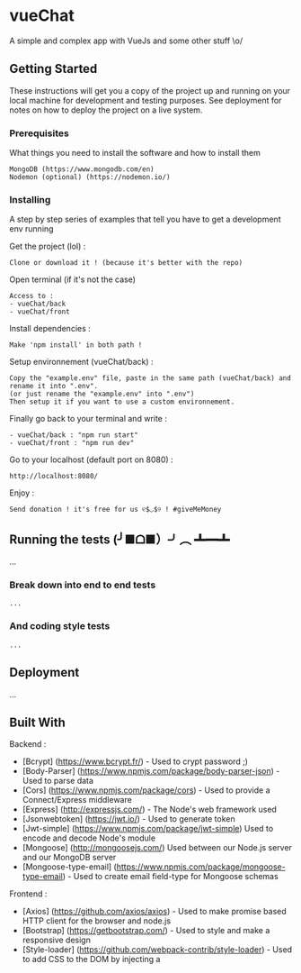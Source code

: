 # vueChat

A simple and complex app with VueJs and some other stuff \o/

## Getting Started

These instructions will get you a copy of the project up and running on your local machine for development and testing purposes. See deployment for notes on how to deploy the project on a live system.

### Prerequisites

What things you need to install the software and how to install them

```
MongoDB (https://www.mongodb.com/en)
Nodemon (optional) (https://nodemon.io/) 
```

### Installing

A step by step series of examples that tell you have to get a development env running

Get the project (lol) :

```
Clone or download it ! (because it's better with the repo)
```

Open terminal (if it's not the case)

```
Access to : 
- vueChat/back 
- vueChat/front
```
Install dependencies :

```
Make 'npm install' in both path !
```
Setup environnement (vueChat/back) :

```
Copy the "example.env" file, paste in the same path (vueChat/back) and rename it into ".env". 
(or just rename the "example.env" into ".env")
Then setup it if you want to use a custom environnement.
```
Finally go back to your terminal and write :

``` 
- vueChat/back : "npm run start"
- vueChat/front : "npm run dev"
```
Go to your localhost (default port on 8080) :

```
http://localhost:8080/
```
Enjoy : 

```
Send donation ! it's free for us ୧$◡$୨ ! #giveMeMoney
```

<!-- End with an example of getting some data out of the system or using it for a little demo -->

## Running the tests (╯■ᗝ■）╯︵ ┻━┻

<!-- Explain how to run the automated tests for this system -->
... 

### Break down into end to end tests

<!-- Explain what these tests test and why -->

```
...
```

### And coding style tests

<!-- Explain what these tests test and why -->

```
...
```

## Deployment

<!-- Add additional notes about how to deploy this on a live system -->
...

## Built With

Backend :

* [Bcrypt] (https://www.bcrypt.fr/) - Used to crypt password ;)
* [Body-Parser] (https://www.npmjs.com/package/body-parser-json) - Used to parse data
* [Cors] (https://www.npmjs.com/package/cors) - Used to provide a Connect/Express middleware
* [Express] (http://expressjs.com/) - The Node's web framework used
* [Jsonwebtoken] (https://jwt.io/) - Used to generate token
* [Jwt-simple] (https://www.npmjs.com/package/jwt-simple) Used to encode and decode Node's module
* [Mongoose] (http://mongoosejs.com/) Used between our Node.js server and our MongoDB server
* [Mongoose-type-email] (https://www.npmjs.com/package/mongoose-type-email) - Used to create email field-type for Mongoose schemas

Frontend :

* [Axios] (https://github.com/axios/axios) - Used to make promise based HTTP client for the browser and node.js 
* [Bootstrap] (https://getbootstrap.com/) - Used to style and make a responsive design
* [Style-loader] (https://github.com/webpack-contrib/style-loader) - Used to add CSS to the DOM by injecting a <style> tag
* [Sweetalert2] (https://sweetalert2.github.io/) - Used to make sweet alert ~
* [Vue] (https://fr.vuejs.org/index.html) - The web framework used
* [Vue-axios] (https://www.npmjs.com/package/vue-axios) - A small wrapper for integrating axios to Vuejs
* [Vue-ressource] (https://www.npmjs.com/package/vue-resource-2) - Resource plugin for Vue.js
* [Vue-router] (https://github.com/vuejs/vue-router) - Used to create Vue.js routes
* [Vuex] (https://github.com/vuejs/vuex) - Centralized State Management for Vue.js

## Contributing

<!-- Please read [CONTRIBUTING.md](https://gist.github.com/PurpleBooth/b24679402957c63ec426) for details on our code of conduct, and the process for submitting pull requests to us. -->

You can contribute for 5$/day (ง$Ѡ$)ง

## Versioning

<!-- We use [SemVer](http://semver.org/) for versioning. For the versions available, see the [tags on this repository](https://github.com/your/project/tags).  -->

No versioning for the moment ...

## Authors

* **Loïc Aublet** <!-- - *Initial work* - [PurpleBooth](https://github.com/PurpleBooth) -->

<!-- See also the list of [contributors](https://github.com/your/project/contributors) who participated in this project. -->

* **Kévin Beauguet** <!-- - *Initial work* - [PurpleBooth](https://github.com/PurpleBooth) -->

<!-- See also the list of [contributors](https://github.com/your/project/contributors) who participated in this project. -->

## License

<!-- This project is licensed under the MIT License - see the [LICENSE.md](LICENSE.md) file for details -->

This project is licensed under the Moulinex License (∩⏒ ³⏒)⊃━☆ﾟ.* - see google for details

## Acknowledgments

* Hat tip to anyone who's code was used
* Inspiration
* etc

